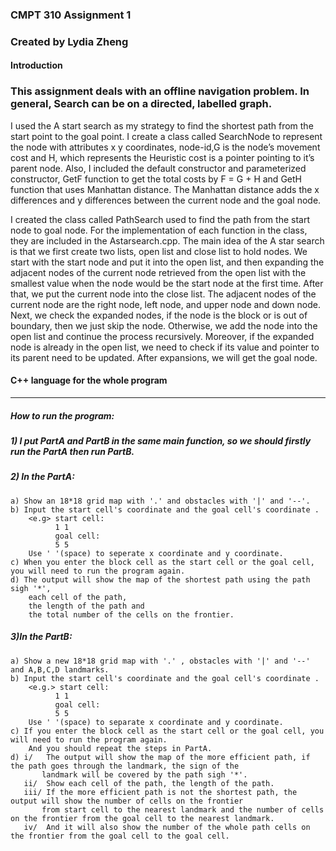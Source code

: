 ### CMPT 310 Assignment 1
### Created by Lydia Zheng

#### Introduction

### This assignment deals with an offline navigation problem. In general, Search can be on a directed, labelled graph.

I used the A start search as my strategy to find the shortest path from the start point to the goal point. 
I create a class called SearchNode to represent the node with attributes x y coordinates, node-id,G is the node’s movement cost and H, which represents the Heuristic cost is a pointer pointing to it’s parent node. Also, I included the default constructor and parameterized constructor, GetF function to get the total costs by F = G + H and GetH function that uses Manhattan distance. The Manhattan distance adds the x differences and y differences between the current node and the goal node. 

I created the class called PathSearch used to find the path from the start node to goal node. For the implementation of each function in the class, they are included in the Astarsearch.cpp. The main idea of the A star search is that we first create two lists, open list and close list to hold nodes. We start with the start node and put it into the open list, and then expanding the adjacent nodes of the current node retrieved from the open list with the smallest value when the node would be the start node at the first time. After that, we put the current node into the close list. The adjacent nodes of the current node are the right node, left node, and upper node and down node. Next, we check the expanded nodes, if the node is the block or is out of boundary, then we just skip the node. Otherwise, we add the node into the open list and continue the process recursively. Moreover, if the expanded node is already in the open list, we need to check if its value and pointer to its parent need to be updated. After expansions, we will get the goal node.



#### C++ language for the whole program
----------------------------------------------------------------------------------------------------------------
##### How to run the program:
##### 1) I put PartA and PartB in the same main function, so we should firstly run the PartA then run PartB.

##### 2) In the PartA:
	a) Show an 18*18 grid map with '.' and obstacles with '|' and '--'.
	b) Input the start cell's coordinate and the goal cell's coordinate .
		<e.g> start cell:
			  1 1
			  goal cell:
			  5 5
		Use ' '(space) to seperate x coordinate and y coordinate.
	c) When you enter the block cell as the start cell or the goal cell, you will need to run the program again.
	d) The output will show the map of the shortest path using the path sigh '*',
		each cell of the path,
		the length of the path and
		the total number of the cells on the frontier.

##### 3)In the PartB:
	a) Show a new 18*18 grid map with '.' , obstacles with '|' and '--' and A,B,C,D landmarks.
	b) Input the start cell's coordinate and the goal cell's coordinate .
		<e.g.> start cell:
			  1 1
			  goal cell:
			  5 5
		Use ' '(space) to separate x coordinate and y coordinate.
	c) If you enter the block cell as the start cell or the goal cell, you will need to run the program again.
		And you should repeat the steps in PartA.
	d) i/   The output will show the map of the more efficient path, if the path goes through the landmark, the sign of the 
	       landmark will be covered by the path sigh '*'.
	   ii/  Show each cell of the path, the length of the path.
	   iii/ If the more efficient path is not the shortest path, the output will show the number of cells on the frontier 
	       from start cell to the nearest landmark and the number of cells on the frontier from the goal cell to the nearest landmark. 
	   iv/  And it will also show the number of the whole path cells on the frontier from the goal cell to the goal cell.
		
